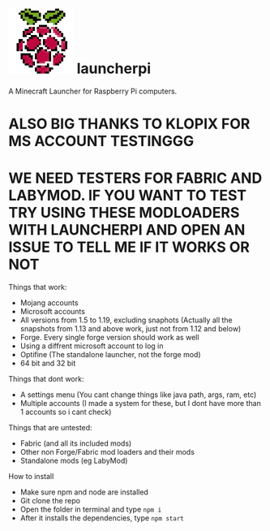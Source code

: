 # ![alt text](https://github.com/gl91306/launcherpi/blob/main/icon.png?raw=true) launcherpi 
A Minecraft Launcher for Raspberry Pi computers.
# ALSO BIG THANKS TO KLOPIX FOR MS ACCOUNT TESTINGGG
# WE NEED TESTERS FOR FABRIC AND LABYMOD. IF YOU WANT TO TEST TRY USING THESE MODLOADERS WITH LAUNCHERPI AND OPEN AN ISSUE TO TELL ME IF IT WORKS OR NOT
Things that work:
 - Mojang accounts
 - Microsoft accounts
 - All versions from 1.5 to 1.19, excluding snaphots (Actually all the snapshots from 1.13 and above work, just not from 1.12 and below)
 - Forge. Every single forge version should work as well
 - Using a diffrent microsoft account to log in
 - Optifine (The standalone launcher, not the forge mod)
 - 64 bit and 32 bit

Things that dont work:
 - A settings menu (You cant change things like java path, args, ram, etc)
 - Multiple accounts (I made a system for these, but I dont have more than 1 accounts so i cant check)

Things that are untested:
 - Fabric (and all its included mods)
 - Other non Forge/Fabric mod loaders and their mods
 - Standalone mods (eg LabyMod)

How to install
 - Make sure npm and node are installed
 - Git clone the repo
 - Open the folder in terminal and type ```npm i```
 - After it installs the dependencies, type ```npm start```
